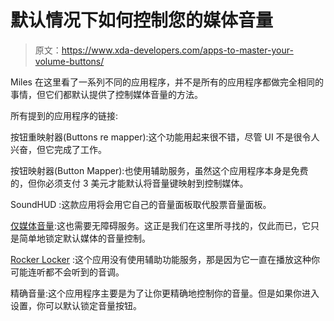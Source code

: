 # 默认情况下如何控制您的媒体音量

> 原文：<https://www.xda-developers.com/apps-to-master-your-volume-buttons/>

Miles 在这里看了一系列不同的应用程序，并不是所有的应用程序都做完全相同的事情，但它们都默认提供了控制媒体音量的方法。

所有提到的应用程序的链接:

按钮重映射器(Buttons re mapper):这个功能用起来很不错，尽管 UI 不是很令人兴奋，但它完成了工作。

按钮映射器(Button Mapper):也使用辅助服务，虽然这个应用程序本身是免费的，但你必须支付 3 美元才能默认将音量键映射到控制媒体。

SoundHUD :这款应用将会用它自己的音量面板取代股票音量面板。

[仅媒体音量](http://bit.ly/2sREznq):这也需要无障碍服务。这正是我们在这里所寻找的，仅此而已，它只是简单地锁定默认媒体的音量控制。

[Rocker Locker](http://bit.ly/2sRoj5y) :这个应用没有使用辅助功能服务，那是因为它一直在播放这种你可能连听都不会听到的音调。

精确音量:这个应用程序主要是为了让你更精确地控制你的音量。但是如果你进入设置，你可以默认锁定音量按钮。